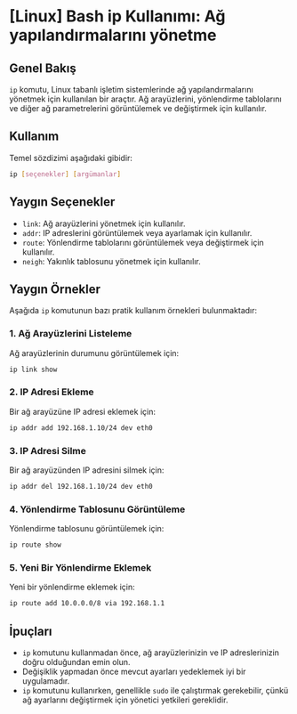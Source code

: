 # [Linux] Bash ip Kullanımı: Ağ yapılandırmalarını yönetme

## Genel Bakış
`ip` komutu, Linux tabanlı işletim sistemlerinde ağ yapılandırmalarını yönetmek için kullanılan bir araçtır. Ağ arayüzlerini, yönlendirme tablolarını ve diğer ağ parametrelerini görüntülemek ve değiştirmek için kullanılır.

## Kullanım
Temel sözdizimi aşağıdaki gibidir:
```bash
ip [seçenekler] [argümanlar]
```

## Yaygın Seçenekler
- `link`: Ağ arayüzlerini yönetmek için kullanılır.
- `addr`: IP adreslerini görüntülemek veya ayarlamak için kullanılır.
- `route`: Yönlendirme tablolarını görüntülemek veya değiştirmek için kullanılır.
- `neigh`: Yakınlık tablosunu yönetmek için kullanılır.

## Yaygın Örnekler
Aşağıda `ip` komutunun bazı pratik kullanım örnekleri bulunmaktadır:

### 1. Ağ Arayüzlerini Listeleme
Ağ arayüzlerinin durumunu görüntülemek için:
```bash
ip link show
```

### 2. IP Adresi Ekleme
Bir ağ arayüzüne IP adresi eklemek için:
```bash
ip addr add 192.168.1.10/24 dev eth0
```

### 3. IP Adresi Silme
Bir ağ arayüzünden IP adresini silmek için:
```bash
ip addr del 192.168.1.10/24 dev eth0
```

### 4. Yönlendirme Tablosunu Görüntüleme
Yönlendirme tablosunu görüntülemek için:
```bash
ip route show
```

### 5. Yeni Bir Yönlendirme Eklemek
Yeni bir yönlendirme eklemek için:
```bash
ip route add 10.0.0.0/8 via 192.168.1.1
```

## İpuçları
- `ip` komutunu kullanmadan önce, ağ arayüzlerinizin ve IP adreslerinizin doğru olduğundan emin olun.
- Değişiklik yapmadan önce mevcut ayarları yedeklemek iyi bir uygulamadır.
- `ip` komutunu kullanırken, genellikle `sudo` ile çalıştırmak gerekebilir, çünkü ağ ayarlarını değiştirmek için yönetici yetkileri gereklidir.